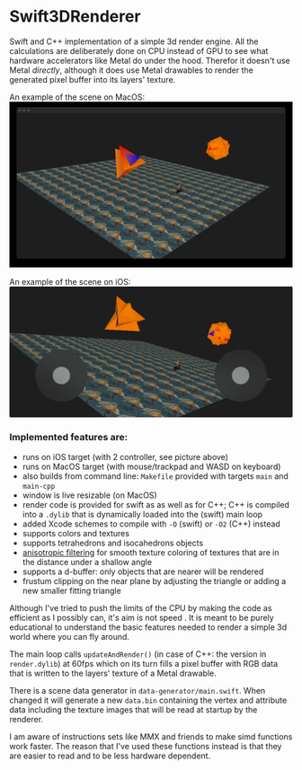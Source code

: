 # Swift3DRenderer

Swift and C++ implementation of a simple 3d render engine. All the calculations are deliberately done on CPU instead of GPU to see what hardware accelerators like Metal do under the hood. Therefor it doesn't use Metal _directly_, although it does use Metal drawables to render the generated pixel buffer into its layers' texture.

An example of the scene on MacOS:
![](assets/sceneMacOS.jpg)

An example of the scene on iOS:
![](assets/sceneiOS.jpg)

### Implemented features are:

* runs on iOS target (with 2 controller, see picture above)
* runs on MacOS target (with mouse/trackpad and WASD on keyboard)
* also builds from command line: `Makefile` provided with targets `main` and `main-cpp`
* window is live resizable (on MacOS)
* render code is provided for swift as as well as for C++; C++ is compiled into a `.dylib` that is dynamically loaded into the (swift) main loop
* added Xcode schemes to compile with `-O` (swift) or `-O2` (C++) instead
* supports colors and textures
* supports tetrahedrons and isocahedrons objects
* [anisotropic filtering](https://github.com/sarastro-nl/swift-anisotropic) for smooth texture coloring of textures that are in the distance under a shallow angle
* supports a d-buffer: only objects that are nearer will be rendered
* frustum clipping on the near plane by adjusting the triangle or adding a new smaller fitting triangle

Although I've tried to push the limits of the CPU by making the code as efficient as I possibly can, it's aim is not speed . It is meant to be purely educational to understand the basic features needed to render a simple 3d world where you can fly around.

The main loop calls `updateAndRender()` (in case of C++: the version in `render.dylib`) at 60fps which on its turn fills a pixel buffer with RGB data that is written to the layers' texture of a Metal drawable.

There is a scene data generator in `data-generator/main.swift`. When changed it will generate a new `data.bin` containing the vertex and attribute data including the texture images that will be read at startup by the renderer.

I am aware of instructions sets like MMX and friends to make simd functions work faster. The reason that I've used these functions instead is that they are easier to read and to be less hardware dependent.
